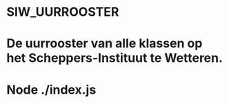 # SIW_UURROOSTER
# De uurrooster van alle klassen op het Scheppers-Instituut te Wetteren.


# Node ./index.js
